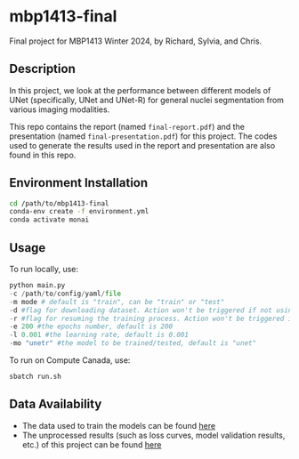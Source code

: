 # mbp1413-final
Final project for MBP1413 Winter 2024, by Richard, Sylvia, and Chris. 

## Description
In this project, we look at the performance between different models of UNet (specifically, UNet and UNet-R) for general nuclei segmentation from various imaging modalities.

This repo contains the report (named `final-report.pdf`) and the presentation (named `final-presentation.pdf`) for this project. The codes used to generate the results used in the report and presentation are also found in this repo.

## Environment Installation
```bash
cd /path/to/mbp1413-final
conda-env create -f environment.yml
conda activate monai
```

## Usage
To run locally, use:
```python
python main.py
-c /path/to/config/yaml/file
-m mode # default is "train", can be "train" or "test"
-d #flag for downloading dataset. Action won't be triggered if not using this flag
-r #flag for resuming the training process. Action won't be triggered if not using this flag
-e 200 #the epochs number, default is 200
-l 0.001 #the learning rate, default is 0.001 
-mo "unetr" #the model to be trained/tested, default is "unet"
```
To run on Compute Canada, use:
```bash
sbatch run.sh
```

## Data Availability
- The data used to train the models can be found [here](https://drive.google.com/drive/folders/1WoteojVEFCjUOUbKrQpHYqKSHY06Qn3m)
- The unprocessed results (such as loss curves, model validation results, etc.) of this project can be found [here](https://drive.google.com/drive/folders/1Gf1jCM_4Zove3mqOsA3wmld1ZJUHG08A?usp=share_link)

